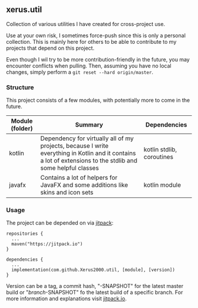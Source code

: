 ## xerus.util

Collection of various utilities I have created for cross-project use.

Use at your own risk, I sometimes force-push since this is only a personal collection.
This is mainly here for others to be able to contribute to my projects that depend on this project.

Even though I wil try to be more contribution-friendly in the future, you may encounter conflicts when pulling.
Then, assuming you have no local changes, simply perform a `git reset --hard origin/master`.

### Structure

This project consists of a few modules, with potentially more to come in the future.

| Module (folder)	| Summary | Dependencies |
|-----------------|---------|--------------|
| kotlin | Dependency for virtually all of my projects, because I write everything in Kotlin and it contains a lot of extensions to the stdlib and some helpful classes | kotlin stdlib, coroutines |
| javafx | Contains a lot of helpers for JavaFX and some additions like skins and icon sets | kotlin module |

### Usage

The project can be depended on via [jitpack](https://jitpack.io/#Xerus2000/util):
```
repositories {
  ...
  maven("https://jitpack.io")
}

dependencies {
  ...
  implementation(com.github.Xerus2000.util, [module], [version])
}
```
Version can be a tag, a commit hash, "-SNAPSHOT" for the latest master build or "_branch_-SNAPSHOT" fo the latest build of a specific branch. For more information and explanations visit [jitpack.io](https://jitpack.io/#Xerus2000/util).
